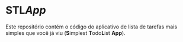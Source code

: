 # STL*App*
Este repositório contém o código do aplicativo de lista de tarefas mais simples que você já viu (**S**implest **T**odo**L**ist **App**).
